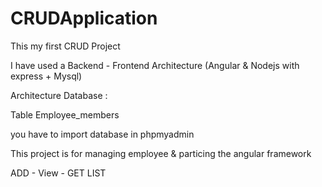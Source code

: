 # CRUDApplication


This my first CRUD Project

I have used a Backend - Frontend Architecture (Angular & Nodejs with express + Mysql)

Architecture Database :

Table Employee_members


you have to import database in phpmyadmin

This project is for managing employee & particing the angular framework

ADD - View - GET LIST 
